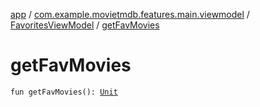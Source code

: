 [app](../../index.md) / [com.example.movietmdb.features.main.viewmodel](../index.md) / [FavoritesViewModel](index.md) / [getFavMovies](./get-fav-movies.md)

# getFavMovies

`fun getFavMovies(): `[`Unit`](https://kotlinlang.org/api/latest/jvm/stdlib/kotlin/-unit/index.html)
